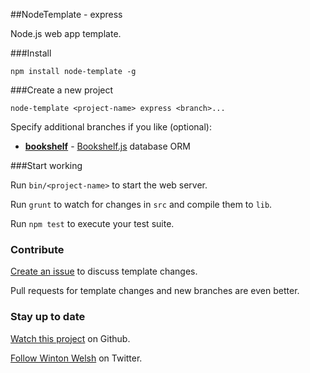 ##NodeTemplate - express

Node.js web app template.

###Install

	npm install node-template -g

###Create a new project

	node-template <project-name> express <branch>...

Specify additional branches if you like (optional):

* [**bookshelf**](https://github.com/winton/node-template/tree/bookshelf) - [Bookshelf.js](http://bookshelfjs.org) database ORM

###Start working

Run `bin/<project-name>` to start the web server.

Run `grunt` to watch for changes in `src` and compile them to `lib`.

Run `npm test` to execute your test suite.

### Contribute

[Create an issue](https://github.com/winton/node-template/issues/new) to discuss template changes.

Pull requests for template changes and new branches are even better.

### Stay up to date

[Watch this project](https://github.com/winton/node-template#) on Github.

[Follow Winton Welsh](http://twitter.com/intent/user?screen_name=wintonius) on Twitter.
